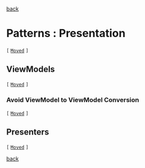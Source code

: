 [back](.)

Patterns : Presentation
=======================

 `[` [`Moved`](patterns/presentation.md) `]`

ViewModels
----------

`[` [`Moved`](patterns/viewmodels.md) `]`

### Avoid ViewModel to ViewModel Conversion

`[` [`Moved`](patterns/viewmodels.md#avoid-viewmodel-to-viewmodel-conversion) `]`

Presenters
----------

`[` [`Moved`](patterns/presenters.md) `]`

[back](.)

<div style="min-height: 512px">
</div>
